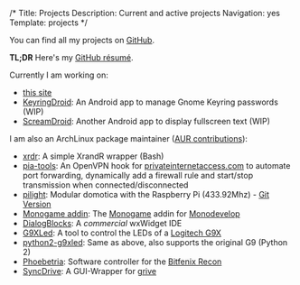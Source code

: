 /*
Title: Projects
Description: Current and active projects
Navigation: yes
Template: projects
*/

You can find all my projects on [GitHub](https://github.com/pschmitt/ "pschmitt@GitHub").

**TL;DR** Here's my [GitHub résumé](http://resume.github.io/?pschmitt "GitHub résumé - pschmitt").

Currently I am working on:

* [this site](https://github.com/pschmitt/schmitt.co "GitHub/schmitt.co")
* [KeyringDroid](https://github.com/pschmitt/KeyringDroid "GitHub/KeyringDroid"): An Android app to manage Gnome Keyring passwords (WIP)
* [ScreamDroid](https://github.com/pschmitt/ScreamDroid "GitHub/ScreamDroid"): Another Android app to display fullscreen text (WIP)


I am also an ArchLinux package maintainer ([AUR contributions](https://aur.archlinux.org/packages/?SeB=m&K=pschmitt "AUR/pschmitt")):

* [xrdr](https://github.com/pschmitt/xrdr "GitHub/xrdr"): A simple XrandR wrapper (Bash)
* [pia-tools](https://github.com/pschmitt/pia-tools "GitHub/pia-tools"): An OpenVPN hook for [privateinternetaccess.com](https://www.privateinternetaccess.com/ "Private Internet Access Homepage") to automate port forwarding, dynamically add a firewall rule and start/stop transmission when connected/disconnected
* [pilight](https://github.com/pschmitt/aur-pilight "GitHub/pilight"): Modular domotica with the Raspberry Pi (433.92Mhz) - [Git Version](https://github.com/pschmitt/aur-pilight-git "GitHub/pilight-git")
* [Monogame addin](https://github.com/pschmitt/aur-monodevelop-monogame-addin-git "GitHub/monodevelop-monogame-addin-git"): The [Monogame](http://monogame.codeplex.com/ "Monogame homepage") addin for [Monodevelop](http://monodevelop.com/ "Monodevelop homepage")
* [DialogBlocks](https://github.com/pschmitt/dialogblocks "GitHub/dialogblocks"): A *commercial* wxWidget IDE
* [G9XLed](https://github.com/pschmitt/g9xled "GitHub/g9xled"): A tool to control the LEDs of a [Logitech G9X](http://www.logitech.com/en-us/support/g9x-laser-mouse "Logitech G9X")
* [python2-g9xled](https://github.com/pschmitt/python2-g9led "GitHub/python2-g9xled"): Same as above, also supports the original G9 (Python 2)
* [Phoebetria](https://github.com/pschmitt/phoebetria "GitHub/Phoebetria"): Software controller for the [Bitfenix Recon](http://www.bitfenix.com/global/en/products/accessories/recon/ "Bitfenix Recon")
* [SyncDrive](https://github.com/pschmitt/aur-syncdrive "GitHub/SyncDrive"): A GUI-Wrapper for [grive](https://github.com/Grive/grive "GitHub/grive")
